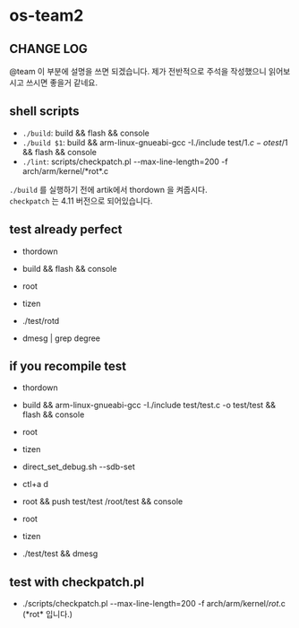# os-team2

## CHANGE LOG

@team 이 부분에 설명을 쓰면 되겠습니다. 제가 전반적으로 주석을 작성했으니 읽어보시고 쓰시면 좋을거 같네요.


## shell scripts
-   `./build`: build && flash && console
-   `./build $1`: build && arm-linux-gnueabi-gcc -I./include test/$1.c -o test/$1 && flash && console
-   `./lint`: scripts/checkpatch.pl --max-line-length=200 -f arch/arm/kernel/\*rot\*.c

`./build` 를 실행하기 전에 artik에서 thordown 을 켜줍시다.  
`checkpatch` 는 4.11 버전으로 되어있습니다.

## test already perfect
-   thordown


-   build && flash && console
-   root
-   tizen
-   ./test/rotd
-   dmesg | grep degree


## if you recompile test
-   thordown


-   build && arm-linux-gnueabi-gcc -I./include test/test.c -o test/test && flash && console

-   root
-   tizen
-   direct_set_debug.sh --sdb-set
-   ctl+a d


-   root && push test/test /root/test && console


-   root
-   tizen
-   ./test/test && dmesg


## test with checkpatch.pl
-   ./scripts/checkpatch.pl --max-line-length=200 -f arch/arm/kernel/*rot*.c (\*rot\* 입니다.)
